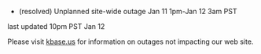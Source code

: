 
* (resolved) Unplanned site-wide outage Jan 11 1pm-Jan 12 3am PST

last updated 10pm PST Jan 12

Please visit <a href="https://kbase.us">kbase.us</a> for information on outages not impacting our web site.
